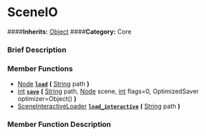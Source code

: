 #  SceneIO  
####**Inherits:** [Object](class_object)
####**Category:** Core

###  Brief Description  


###  Member Functions 
  * [Node](class_node)  **[`load`](#load)**  **(** [String](class_string) path  **)**
  * [int](class_int)  **[`save`](#save)**  **(** [String](class_string) path, [Node](class_node) scene, [int](class_int) flags=0, OptimizedSaver optimizer=Object()  **)**
  * [SceneInteractiveLoader](class_sceneinteractiveloader)  **[`load_interactive`](#load_interactive)**  **(** [String](class_string) path  **)**

###  Member Function Description  
